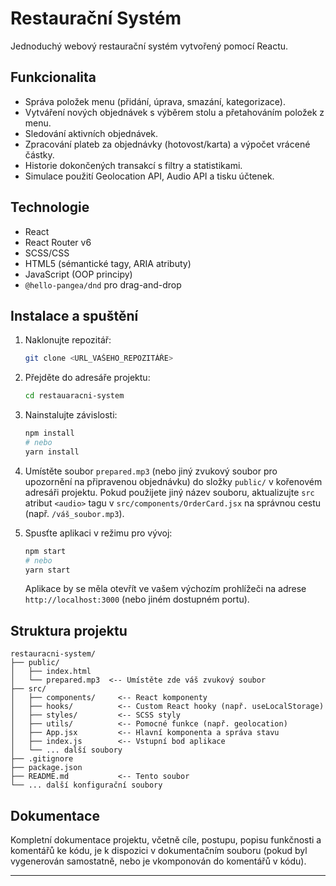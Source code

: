 # Restaurační Systém

Jednoduchý webový restaurační systém vytvořený pomocí Reactu.

## Funkcionalita

*   Správa položek menu (přidání, úprava, smazání, kategorizace).
*   Vytváření nových objednávek s výběrem stolu a přetahováním položek z menu.
*   Sledování aktivních objednávek.
*   Zpracování plateb za objednávky (hotovost/karta) a výpočet vrácené částky.
*   Historie dokončených transakcí s filtry a statistikami.
*   Simulace použití Geolocation API, Audio API a tisku účtenek.

## Technologie

*   React
*   React Router v6
*   SCSS/CSS
*   HTML5 (sémantické tagy, ARIA atributy)
*   JavaScript (OOP principy)
*   `@hello-pangea/dnd` pro drag-and-drop

## Instalace a spuštění

1.  Naklonujte repozitář:

    ```bash
    git clone <URL_VAŠEHO_REPOZITÁŘE>
    ```

2.  Přejděte do adresáře projektu:

    ```bash
    cd restauaracni-system
    ```

3.  Nainstalujte závislosti:

    ```bash
    npm install
    # nebo
    yarn install
    ```

4.  Umístěte soubor `prepared.mp3` (nebo jiný zvukový soubor pro upozornění na připravenou objednávku) do složky `public/` v kořenovém adresáři projektu. Pokud použijete jiný název souboru, aktualizujte `src` atribut `<audio>` tagu v `src/components/OrderCard.jsx` na správnou cestu (např. `/váš_soubor.mp3`).

5.  Spusťte aplikaci v režimu pro vývoj:

    ```bash
    npm start
    # nebo
    yarn start
    ```

    Aplikace by se měla otevřít ve vašem výchozím prohlížeči na adrese `http://localhost:3000` (nebo jiném dostupném portu).

## Struktura projektu

```
restauracni-system/
├── public/
│   ├── index.html
│   └── prepared.mp3  <-- Umístěte zde váš zvukový soubor
├── src/
│   ├── components/     <-- React komponenty
│   ├── hooks/          <-- Custom React hooky (např. useLocalStorage)
│   ├── styles/         <-- SCSS styly
│   ├── utils/          <-- Pomocné funkce (např. geolocation)
│   ├── App.jsx         <-- Hlavní komponenta a správa stavu
│   ├── index.js        <-- Vstupní bod aplikace
│   └── ... další soubory
├── .gitignore
├── package.json
├── README.md           <-- Tento soubor
└── ... další konfigurační soubory
```

## Dokumentace

Kompletní dokumentace projektu, včetně cíle, postupu, popisu funkčnosti a komentářů ke kódu, je k dispozici v dokumentačním souboru (pokud byl vygenerován samostatně, nebo je vkomponován do komentářů v kódu).

--- 